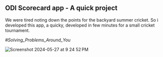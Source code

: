 ## ODI Scorecard app - A quick project

We were tired noting down the points for the backyard summer cricket. So i developed this app, a quicky, developed in few minutes for a small cricket tournament. 

_#Solving_Problems_Around_You_

![Screenshot 2024-05-27 at 9 24 52 PM](https://github.com/Abhishekabi/ODIScorecard/assets/27338062/e24a16e9-e8e4-49d3-86ce-e3303d1c6980)
